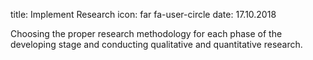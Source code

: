 title: Implement Research
icon: far fa-user-circle
date: 17.10.2018

Choosing the proper research methodology for each phase of the developing stage and conducting qualitative and quantitative research.

